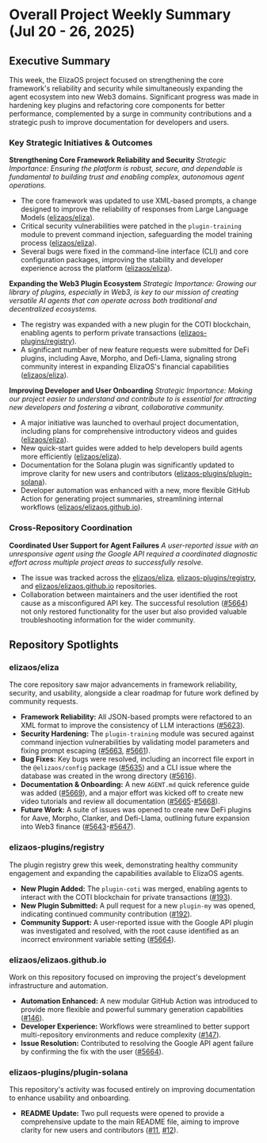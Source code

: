 # Overall Project Weekly Summary (Jul 20 - 26, 2025)

## Executive Summary
This week, the ElizaOS project focused on strengthening the core framework's reliability and security while simultaneously expanding the agent ecosystem into new Web3 domains. Significant progress was made in hardening key plugins and refactoring core components for better performance, complemented by a surge in community contributions and a strategic push to improve documentation for developers and users.

### Key Strategic Initiatives & Outcomes

**Strengthening Core Framework Reliability and Security**
*Strategic Importance: Ensuring the platform is robust, secure, and dependable is fundamental to building trust and enabling complex, autonomous agent operations.*
-   The core framework was updated to use XML-based prompts, a change designed to improve the reliability of responses from Large Language Models ([elizaos/eliza](https://github.com/elizaos/eliza)).
-   Critical security vulnerabilities were patched in the `plugin-training` module to prevent command injection, safeguarding the model training process ([elizaos/eliza](https://github.com/elizaos/eliza)).
-   Several bugs were fixed in the command-line interface (CLI) and core configuration packages, improving the stability and developer experience across the platform ([elizaos/eliza](https://github.com/elizaos/eliza)).

**Expanding the Web3 Plugin Ecosystem**
*Strategic Importance: Growing our library of plugins, especially in Web3, is key to our mission of creating versatile AI agents that can operate across both traditional and decentralized ecosystems.*
-   The registry was expanded with a new plugin for the COTI blockchain, enabling agents to perform private transactions ([elizaos-plugins/registry](https://github.com/elizaos-plugins/registry)).
-   A significant number of new feature requests were submitted for DeFi plugins, including Aave, Morpho, and Defi-Llama, signaling strong community interest in expanding ElizaOS's financial capabilities ([elizaos/eliza](https://github.com/elizaos/eliza)).

**Improving Developer and User Onboarding**
*Strategic Importance: Making our project easier to understand and contribute to is essential for attracting new developers and fostering a vibrant, collaborative community.*
-   A major initiative was launched to overhaul project documentation, including plans for comprehensive introductory videos and guides ([elizaos/eliza](https://github.com/elizaos/eliza)).
-   New quick-start guides were added to help developers build agents more efficiently ([elizaos/eliza](https://github.com/elizaos/eliza)).
-   Documentation for the Solana plugin was significantly updated to improve clarity for new users and contributors ([elizaos-plugins/plugin-solana](https://github.com/elizaos-plugins/plugin-solana)).
-   Developer automation was enhanced with a new, more flexible GitHub Action for generating project summaries, streamlining internal workflows ([elizaos/elizaos.github.io](https://github.com/elizaos/elizaos.github.io)).

### Cross-Repository Coordination

**Coordinated User Support for Agent Failures**
*A user-reported issue with an unresponsive agent using the Google API required a coordinated diagnostic effort across multiple project areas to successfully resolve.*
-   The issue was tracked across the [elizaos/eliza](https://github.com/elizaos/eliza), [elizaos-plugins/registry](https://github.com/elizaos-plugins/registry), and [elizaos/elizaos.github.io](https://github.com/elizaos/elizaos.github.io) repositories.
-   Collaboration between maintainers and the user identified the root cause as a misconfigured API key. The successful resolution ([#5664](https://github.com/elizaos/eliza/issues/5664)) not only restored functionality for the user but also provided valuable troubleshooting information for the wider community.

## Repository Spotlights

### elizaos/eliza
The core repository saw major advancements in framework reliability, security, and usability, alongside a clear roadmap for future work defined by community requests.
-   **Framework Reliability:** All JSON-based prompts were refactored to an XML format to improve the consistency of LLM interactions ([#5623](https://github.com/elizaos/eliza/pull/5623)).
-   **Security Hardening:** The `plugin-training` module was secured against command injection vulnerabilities by validating model parameters and fixing prompt escaping ([#5663](https://github.com/elizaos/eliza/pull/5663), [#5661](https://github.com/elizaos/eliza/pull/5661)).
-   **Bug Fixes:** Key bugs were resolved, including an incorrect file export in the `@elizaos/config` package ([#5635](https://github.com/elizaos/eliza/pull/5635)) and a CLI issue where the database was created in the wrong directory ([#5616](https://github.comcom/elizaos/eliza/issues/5616)).
-   **Documentation & Onboarding:** A new `AGENT.md` quick reference guide was added ([#5669](https://github.com/elizaos/eliza/pull/5669)), and a major effort was kicked off to create new video tutorials and review all documentation ([#5665](https://github.com/elizaos/eliza/issues/5665)-[#5668](https://github.com/elizaos/eliza/issues/5668)).
-   **Future Work:** A suite of issues was opened to create new DeFi plugins for Aave, Morpho, Clanker, and Defi-Llama, outlining future expansion into Web3 finance ([#5643](https://github.com/elizaos/eliza/issues/5643)-[#5647](https://github.com/elizaos/eliza/issues/5647)).

### elizaos-plugins/registry
The plugin registry grew this week, demonstrating healthy community engagement and expanding the capabilities available to ElizaOS agents.
-   **New Plugin Added:** The `plugin-coti` was merged, enabling agents to interact with the COTI blockchain for private transactions ([#193](https://github.com/elizaos-plugins/registry/pull/193)).
-   **New Plugin Submitted:** A pull request for a new `plugin-my` was opened, indicating continued community contribution ([#192](https://github.com/elizaos-plugins/registry/pull/192)).
-   **Community Support:** A user-reported issue with the Google API plugin was investigated and resolved, with the root cause identified as an incorrect environment variable setting ([#5664](https://github.com/elizaos-plugins/registry/issues/5664)).

### elizaos/elizaos.github.io
Work on this repository focused on improving the project's development infrastructure and automation.
-   **Automation Enhanced:** A new modular GitHub Action was introduced to provide more flexible and powerful summary generation capabilities ([#146](https://github.com/elizaos/elizaos.github.io/pull/146)).
-   **Developer Experience:** Workflows were streamlined to better support multi-repository environments and reduce complexity ([#147](https://github.com/elizaos/elizaos.github.io/pull/147)).
-   **Issue Resolution:** Contributed to resolving the Google API agent failure by confirming the fix with the user ([#5664](https://github.com/elizaos/elizaos.github.io/issues/5664)).

### elizaos-plugins/plugin-solana
This repository's activity was focused entirely on improving documentation to enhance usability and onboarding.
-   **README Update:** Two pull requests were opened to provide a comprehensive update to the main README file, aiming to improve clarity for new users and contributors ([#11](https://github.com/elizaos-plugins/plugin-solana/pull/11), [#12](https://github.com/elizaos-plugins/plugin-solana/pull/12)).